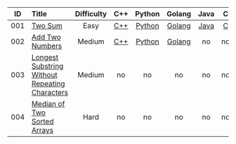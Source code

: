 | ID | Title | Difficulty | C++ | Python | Golang | Java | C |
|----|:--|:--:|:--:|:--:|:--:|:--:|:--:|
|001|[Two Sum](https://leetcode.com/problems/two-sum/)|Easy|[C++](https://github.com/GGG1235/for-offer/blob/master/leetcode/C++/TwoSum.cpp)|[Python](https://github.com/GGG1235/for-offer/blob/master/leetcode/Python/TwoSum.py)|[Golang](https://github.com/GGG1235/for-offer/blob/master/leetcode/Golang/TwoSum.go)|[Java](https://github.com/GGG1235/for-offer/blob/master/leetcode/Java/TwoSum.java)|[C](https://github.com/GGG1235/for-offer/blob/master/leetcode/C/TwoSum.c)|
|002|[Add Two Numbers](https://leetcode.com/problems/add-two-numbers/)|Medium|[C++](https://github.com/GGG1235/for-offer/blob/master/leetcode/C++/AddTwoNumbers.cpp)|[Python](https://github.com/GGG1235/for-offer/blob/master/leetcode/Python/AddTwoNumbers.py)|[Golang](https://github.com/GGG1235/for-offer/blob/master/leetcode/Golang/AddTwoNumbers.go)|no|no|
|003|[Longest Substring Without Repeating Characters](https://leetcode.com/problems/longest-substring-without-repeating-characters/)|Medium|no|no|no|no|no|
|004|[Median of Two Sorted Arrays](https://leetcode.com/problems/median-of-two-sorted-arrays/)|Hard|no|no|no|no|no|